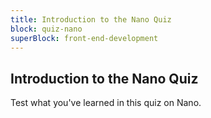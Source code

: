 ```yaml
---
title: Introduction to the Nano Quiz
block: quiz-nano
superBlock: front-end-development
---
```


## Introduction to the Nano Quiz

Test what you've learned in this quiz on Nano.

